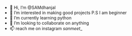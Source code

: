 - 👋 Hi, I’m @SAMdhanjal
- 👀 I’m interested in making good projects P.S I am beginner 
- 🌱 I’m currently learning python
- 💞️ I’m looking to collaborate on anything
- 📫 reach me on instagram _sanmeet__

<!---
SAMdhanjal/SAMdhanjal is a ✨ special ✨ repository because its `README.md` (this file) appears on your GitHub profile.
You can click the Preview link to take a look at your changes.
--->
